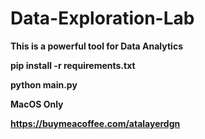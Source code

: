 # Data-Exploration-Lab

**This is a powerful tool for Data Analytics**


**pip install -r requirements.txt**

**python main.py**

**MacOS Only**

**https://buymeacoffee.com/atalayerdgn** 

